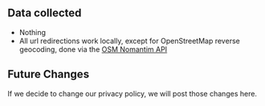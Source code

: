 ## Data collected

- Nothing
- All url redirections work locally, except for OpenStreetMap reverse geocoding, done via the [OSM Nomantim API](https://nominatim.org/release-docs/develop/api/Overview/)

## Future Changes

If we decide to change our privacy policy, we will post those changes here.
